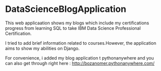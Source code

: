 # DataScienceBlogApplication
This web applicaation shows my blogs which include my certifications progress from learning SQL to take IBM Data Science Professional Certification.

I tried to add  brief information related to courses.However, the application aims to show  my abilities  on Django. 

For convenience, i added my blog application t pythonanywhere and you can also get through right here : http://bozanomer.pythonanywhere.com/
